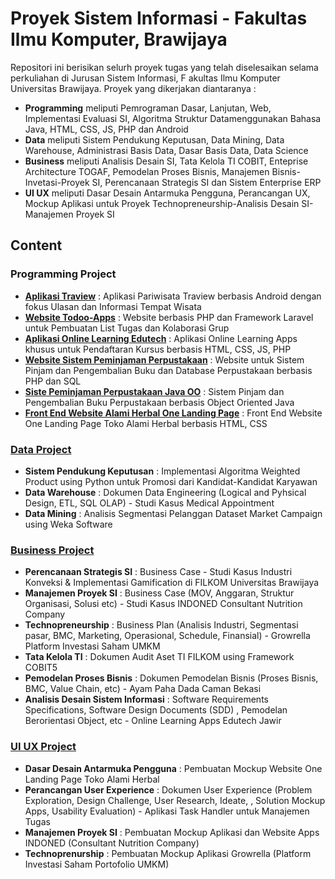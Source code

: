 # Proyek Sistem Informasi - Fakultas Ilmu Komputer, Brawijaya
Repositori ini berisikan selurh proyek tugas yang telah diselesaikan selama perkuliahan di Jurusan Sistem Informasi, F
akultas Ilmu Komputer Universitas Brawijaya. Proyek yang dikerjakan diantaranya :
- <b>Programming</b> meliputi Pemrograman Dasar, Lanjutan, Web, Implementasi Evaluasi SI, Algoritma Struktur Datamenggunakan Bahasa Java, HTML, CSS, JS, PHP dan Android
- <b>Data</b> meliputi Sistem Pendukung Keputusan, Data Mining, Data Warehouse, Administrasi Basis Data, Dasar Basis Data, Data Science
- <b>Business</b> meliputi Analisis Desain SI, Tata Kelola TI COBIT, Enteprise Architecture TOGAF, Pemodelan Proses Bisnis, Manajemen Bisnis-Invetasi-Proyek SI, Perencanaan Strategis SI dan Sistem Enterprise ERP
- <b>UI UX</b> meliputi Dasar Desain Antarmuka Pengguna, Perancangan UX, Mockup Aplikasi untuk Proyek Technopreneurship-Analisis Desain SI-Manajemen Proyek SI 

## Content 
### Programming Project
- <b>[Aplikasi Traview](https://github.com/nandanarifqii/Traview-AplikasiPariwisata-AndroidProject)</b> : Aplikasi Pariwisata Traview berbasis Android dengan fokus Ulasan dan Informasi Tempat Wisata
- <b>[Website Todoo-Apps](https://github.com/nandanarifqii/Todoo-Apps-PemrogramanWeb-Laravel)</b> : Website berbasis PHP dan Framework Laravel untuk Pembuatan List Tugas dan Kolaborasi Grup
- <b>[Aplikasi Online Learning Edutech](https://github.com/nandanarifqii/OnlineLearningApps-Matkul-ADSI)</b> : Aplikasi Online Learning Apps khusus untuk Pendaftaran Kursus berbasis HTML, CSS, JS, PHP
- <b>[Website Sistem Peminjaman Perpustakaan](https://github.com/nandanarifqii/SistemPeminjamanPerpustakaan-WebsiteVersion-PHP)</b> : Website untuk Sistem Pinjam dan Pengembalian Buku dan Database Perpustakaan berbasis PHP dan SQL
- <b>[Siste Peminjaman Perpustakaan Java OO](https://github.com/nandanarifqii/SistemPeminjamanPerpustakaan-ObjectOrientedProject-Java)</b> : Sistem Pinjam dan Pengembalian Buku Perpustakaan berbasis Object Oriented Java
- <b>[Front End Website Alami Herbal One Landing Page](https://github.com/nandanarifqii/FrontEnd-AlamiHerbalWebsite-DasarDesainAntarmukaPengguna)</b> : Front End Website One Landing Page Toko Alami Herbal berbasis HTML, CSS
    
### [Data Project](https://github.com/nandanarifqii/ALL-ProjectKuliah/tree/main/DataProject)
  * <b>Sistem Pendukung Keputusan</b> : Implementasi Algoritma Weighted Product using Python untuk Promosi dari Kandidat-Kandidat Karyawan
  * <b>Data Warehouse</b> : Dokumen Data Engineering (Logical and Pyhsical Design, ETL, SQL OLAP) - Studi Kasus Medical Appointment
  * <b>Data Mining</b> : Analisis Segmentasi Pelanggan Dataset Market Campaign using Weka Software

### [Business Project](https://github.com/nandanarifqii/ALL-ProjectKuliah/tree/main/BusinessProject)
  * <b>Perencanaan Strategis SI</b> : Business Case - Studi Kasus Industri Konveksi & Implementasi Gamification di FILKOM Universitas Brawijaya
  * <b>Manajemen Proyek SI</b> : Business Case (MOV, Anggaran, Struktur Organisasi, Solusi etc) - Studi Kasus INDONED Consultant Nutrition Company
  * <b>Technopreneurship</b> : Business Plan (Analisis Industri, Segmentasi pasar, BMC, Marketing, Operasional, Schedule, Finansial) - Growrella Platform Investasi Saham UMKM
  * <b>Tata Kelola TI</b> : Dokumen Audit Aset TI FILKOM using Framework COBIT5
  * <b>Pemodelan Proses Bisnis</b> : Dokumen Pemodelan Bisnis (Proses Bisnis, BMC, Value Chain, etc) - Ayam Paha Dada Caman Bekasi
  * <b>Analisis Desain Sistem Informasi</b> :  Software Requirements Specifications, Software Design Documents (SDD) , Pemodelan Berorientasi Object, etc - Online Learning Apps Edutech Jawir

### [UI UX Project](https://github.com/nandanarifqii/ALL-ProjectKuliah/tree/main/UIUXProject)
  * <b>Dasar Desain Antarmuka Pengguna</b> : Pembuatan Mockup Website One Landing Page Toko Alami Herbal
  * <b>Perancangan User Experience</b> : Dokumen User Experience (Problem Exploration, Design Challenge, User Research, Ideate, , Solution Mockup Apps, Usability Evaluation) - Aplikasi Task Handler untuk Manajemen Tugas
  * <b>Manajemen Proyek SI</b> : Pembuatan Mockup Aplikasi dan Website Apps INDONED (Consultant Nutrition Company)
  * <b>Technoprenurship</b> : Pembuatan Mockup Aplikasi Growrella (Platform Investasi Saham Portofolio UMKM)
